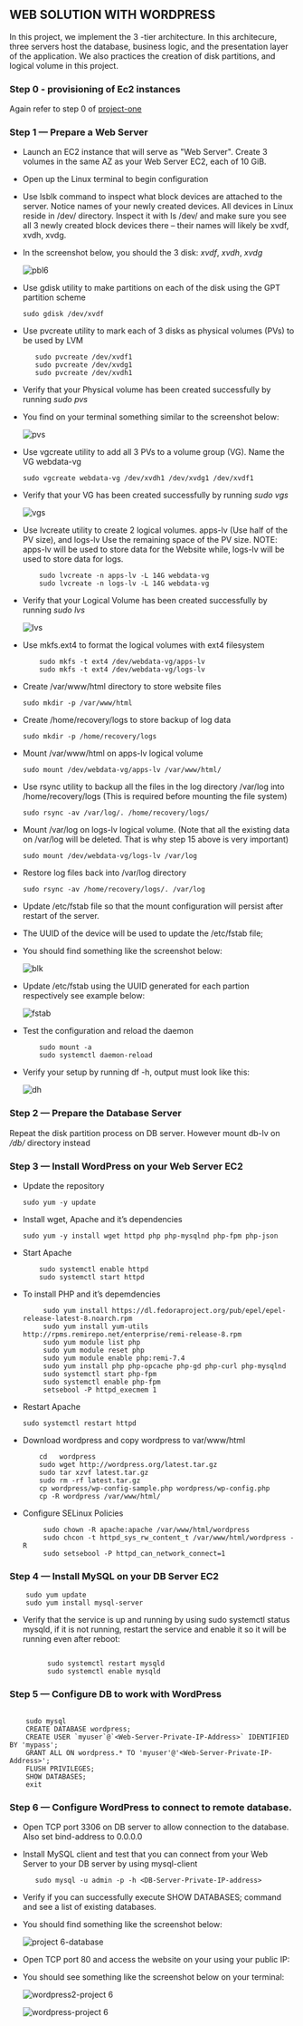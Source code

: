 ## WEB SOLUTION WITH WORDPRESS
In this project, we implement the 3 -tier architecture. In this architecure, three servers host the database, business logic, and the presentation layer of the application. We also practices the creation of disk partitions, and logical volume in this project.

### Step 0 - provisioning of Ec2 instances
Again refer to step 0 of [project-one](https://github.com/uzukwujp/Darey.io-Internship/blob/main/project-one.md) 


### Step 1 — Prepare a Web Server

- Launch an EC2 instance that will serve as "Web Server". Create 3 volumes in the same AZ as your Web Server EC2, each of 10 GiB.

- Open up the Linux terminal to begin configuration

- Use lsblk command to inspect what block devices are attached to the server. Notice names of your newly created devices. All devices in Linux reside in /dev/ directory.   Inspect it with ls /dev/ and make sure you see all 3 newly created block devices there – their names will likely be xvdf, xvdh, xvdg.

- In the screenshot below, you should the 3 disk: *xvdf*, *xvdh*, *xvdg*

  
  ![pbl6](https://user-images.githubusercontent.com/52359007/165776098-bf177f9a-a553-422d-aac7-0911e021c9c7.PNG)
  
  
- Use gdisk utility to make partitions on each of the disk using the GPT partition scheme

  `sudo gdisk /dev/xvdf`
  
  
- Use pvcreate utility to mark each of 3 disks as physical volumes (PVs) to be used by LVM

  ```
     sudo pvcreate /dev/xvdf1
     sudo pvcreate /dev/xvdg1
     sudo pvcreate /dev/xvdh1
  ```
  
- Verify that your Physical volume has been created successfully by running *sudo pvs*

- You find on your terminal something similar to the screenshot below:


  ![pvs](https://user-images.githubusercontent.com/52359007/165777821-22bd99a2-40c7-44cc-ab93-02b7865aaea7.PNG)
  
- Use vgcreate utility to add all 3 PVs to a volume group (VG). Name the VG webdata-vg

  `sudo vgcreate webdata-vg /dev/xvdh1 /dev/xvdg1 /dev/xvdf1`
  
- Verify that your VG has been created successfully by running *sudo vgs*


  ![vgs](https://user-images.githubusercontent.com/52359007/165778608-4b64e027-82c3-40b2-9be1-40bfda66c773.PNG)
  

- Use lvcreate utility to create 2 logical volumes. apps-lv (Use half of the PV size), and logs-lv Use the remaining space of the PV size. NOTE: apps-lv will be used     to store data for the Website while, logs-lv will be used to store data for logs. 


  ```
      sudo lvcreate -n apps-lv -L 14G webdata-vg
      sudo lvcreate -n logs-lv -L 14G webdata-vg
  ```

- Verify that your Logical Volume has been created successfully by running *sudo lvs*

  
  ![lvs](https://user-images.githubusercontent.com/52359007/165779464-0c0a2f34-b578-4f00-a0e5-b1149ae5b63d.PNG)
  
  
- Use mkfs.ext4 to format the logical volumes with ext4 filesystem

  ```
      sudo mkfs -t ext4 /dev/webdata-vg/apps-lv
      sudo mkfs -t ext4 /dev/webdata-vg/logs-lv
  ```
  
- Create /var/www/html directory to store website files

  `sudo mkdir -p /var/www/html`
  
- Create /home/recovery/logs to store backup of log data

  `sudo mkdir -p /home/recovery/logs`
  
- Mount /var/www/html on apps-lv logical volume

  `sudo mount /dev/webdata-vg/apps-lv /var/www/html/`
  
  
- Use rsync utility to backup all the files in the log directory /var/log into /home/recovery/logs (This is required before mounting the file system)

  `sudo rsync -av /var/log/. /home/recovery/logs/`
  
- Mount /var/log on logs-lv logical volume. (Note that all the existing data on /var/log will be deleted. That is why step 15 above is very
  important)
  
  `sudo mount /dev/webdata-vg/logs-lv /var/log`
  
- Restore log files back into /var/log directory

  `sudo rsync -av /home/recovery/logs/. /var/log`
  
- Update /etc/fstab file so that the mount configuration will persist after restart of the server.

- The UUID of the device will be used to update the /etc/fstab file;

- You should find something like the screenshot below:


  ![blk](https://user-images.githubusercontent.com/52359007/165782553-c4c4ad99-cfe5-45a7-b181-50a4b2606bf2.PNG)
  
- Update /etc/fstab using the UUID generated for each partion respectively see example below:

  
  ![fstab](https://user-images.githubusercontent.com/52359007/165783479-9a8a45d1-b2bb-4b37-8adb-65177ab31a28.PNG)  
  
- Test the configuration and reload the daemon

  ```
      sudo mount -a
      sudo systemctl daemon-reload
  ```
  
- Verify your setup by running df -h, output must look like this:

  
  ![dh](https://user-images.githubusercontent.com/52359007/165784230-7e91d036-8082-49db-a21f-5226d783476d.PNG) 



### Step 2 — Prepare the Database Server
Repeat the disk partition process on DB server. However mount db-lv on */db/* directory instead


### Step 3 — Install WordPress on your Web Server EC2

- Update the repository

  `sudo yum -y update`
  
- Install wget, Apache and it’s dependencies

  `sudo yum -y install wget httpd php php-mysqlnd php-fpm php-json`
  
- Start Apache

  ``` 
      sudo systemctl enable httpd
      sudo systemctl start httpd
  ```

- To install PHP and it’s depemdencies

  ```   
       sudo yum install https://dl.fedoraproject.org/pub/epel/epel-release-latest-8.noarch.rpm
       sudo yum install yum-utils http://rpms.remirepo.net/enterprise/remi-release-8.rpm
       sudo yum module list php
       sudo yum module reset php
       sudo yum module enable php:remi-7.4
       sudo yum install php php-opcache php-gd php-curl php-mysqlnd
       sudo systemctl start php-fpm
       sudo systemctl enable php-fpm
       setsebool -P httpd_execmem 1    
  
  ```
  
- Restart Apache

  `sudo systemctl restart httpd`
  
  
- Download wordpress and copy wordpress to var/www/html


  ``` mkdir wordpress
      cd   wordpress
      sudo wget http://wordpress.org/latest.tar.gz
      sudo tar xzvf latest.tar.gz
      sudo rm -rf latest.tar.gz
      cp wordpress/wp-config-sample.php wordpress/wp-config.php
      cp -R wordpress /var/www/html/
  
  ```
  
  
- Configure SELinux Policies

  ```
       sudo chown -R apache:apache /var/www/html/wordpress
       sudo chcon -t httpd_sys_rw_content_t /var/www/html/wordpress -R
       sudo setsebool -P httpd_can_network_connect=1
  ```
  
  
### Step 4 — Install MySQL on your DB Server EC2


 ``` 
     sudo yum update
     sudo yum install mysql-server
 
 ```
 
 
- Verify that the service is up and running by using sudo systemctl status mysqld, if it is not running, restart the service and enable it so it will be running even     after reboot:

  ```
  
        sudo systemctl restart mysqld
        sudo systemctl enable mysqld
  
  ```
 
 
### Step 5 — Configure DB to work with WordPress

 ```
 
     sudo mysql
     CREATE DATABASE wordpress;
     CREATE USER `myuser`@`<Web-Server-Private-IP-Address>` IDENTIFIED BY 'mypass';
     GRANT ALL ON wordpress.* TO 'myuser'@'<Web-Server-Private-IP-Address>';
     FLUSH PRIVILEGES;
     SHOW DATABASES;
     exit
 
 ```
 
### Step 6 — Configure WordPress to connect to remote database.

- Open TCP port 3306 on DB server to allow connection to the database. Also set bind-address to 0.0.0.0

- Install MySQL client and test that you can connect from your Web Server to your DB server by using mysql-client

  ```sudo yum install mysql
     sudo mysql -u admin -p -h <DB-Server-Private-IP-address>
  ```
  
- Verify if you can successfully execute SHOW DATABASES; command and see a list of existing databases.

- You should find something like the screenshot below:
 

  ![project 6-database](https://user-images.githubusercontent.com/52359007/165789220-6d108077-fc0f-4299-9726-92573b91871a.PNG)
  
- Open TCP port 80 and access the website on your using your public IP:

  
- You should see something like the screenshot below on your terminal:

  
  ![wordpress2-project 6](https://user-images.githubusercontent.com/52359007/165789830-4d719d77-b535-428f-9079-290aa24c4b08.PNG)
  
  
  

   ![wordpress-project 6](https://user-images.githubusercontent.com/52359007/165789935-cc77a4b6-6e2a-43cd-9127-486a27e153de.PNG)




  
  
  


